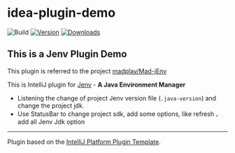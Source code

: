# idea-plugin-demo

![Build](https://github.com/JokingAboutLife/idea-plugin-demo/workflows/Build/badge.svg)
[![Version](https://img.shields.io/jetbrains/plugin/v/PLUGIN_ID.svg)](https://plugins.jetbrains.com/plugin/PLUGIN_ID)
[![Downloads](https://img.shields.io/jetbrains/plugin/d/PLUGIN_ID.svg)](https://plugins.jetbrains.com/plugin/PLUGIN_ID)

## This is a Jenv Plugin Demo
This plugin is referred to the project [madplay/Mad-jEnv](https://github.com/madplay/Mad-jEnv.git)

<!-- Plugin description -->

This is IntelliJ plugin for [Jenv](https://www.jenv.be) - **A Java Environment Manager**
- Listening the change of project Jenv version file (`.java-version`) and change the project jdk.
- Use StatusBar to change project sdk, add some options, like refresh 、 add all Jenv Jdk option

<!-- Plugin description end -->

---
Plugin based on the [IntelliJ Platform Plugin Template][template].

[template]: https://github.com/JetBrains/intellij-platform-plugin-template
[docs:plugin-description]: https://plugins.jetbrains.com/docs/intellij/plugin-user-experience.html#plugin-description-and-presentation
